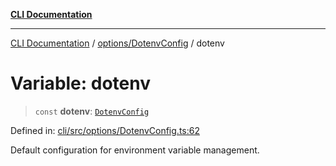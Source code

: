 [**CLI Documentation**](../../../README.md)

***

[CLI Documentation](../../../README.md) / [options/DotenvConfig](../README.md) / dotenv

# Variable: dotenv

> `const` **dotenv**: [`DotenvConfig`](../interfaces/DotenvConfig.md)

Defined in: [cli/src/options/DotenvConfig.ts:62](https://github.com/stonemjs/cli/blob/a8ddb59abbd77ddb2870c689c0c7e80297d24c5a/src/options/DotenvConfig.ts#L62)

Default configuration for environment variable management.
